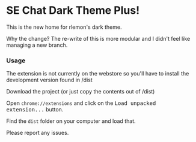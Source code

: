 # SE Chat Dark Theme Plus! 

This is the new home for rlemon's dark theme. 

Why the change? The re-write of this is more modular and I didn't feel like managing a new branch. 

### Usage 
The extension is not currently on the webstore so you'll have to install the development version found in /dist

Download the project (or just copy the contents out of /dist) 

Open `chrome://extensions` and click on the <kbd>Load unpacked extension...</kbd> button. 

Find the `dist` folder on your computer and load that. 

Please report any issues. 